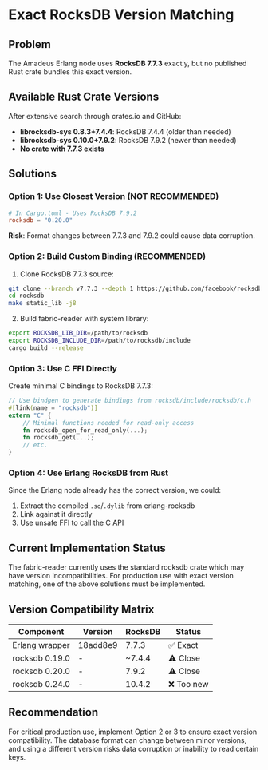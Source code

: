 # Exact RocksDB Version Matching

## Problem
The Amadeus Erlang node uses **RocksDB 7.7.3** exactly, but no published Rust crate bundles this exact version.

## Available Rust Crate Versions
After extensive search through crates.io and GitHub:
- **librocksdb-sys 0.8.3+7.4.4**: RocksDB 7.4.4 (older than needed)
- **librocksdb-sys 0.10.0+7.9.2**: RocksDB 7.9.2 (newer than needed)
- **No crate with 7.7.3 exists**

## Solutions

### Option 1: Use Closest Version (NOT RECOMMENDED)
```toml
# In Cargo.toml - Uses RocksDB 7.9.2
rocksdb = "0.20.0"  
```
**Risk**: Format changes between 7.7.3 and 7.9.2 could cause data corruption.

### Option 2: Build Custom Binding (RECOMMENDED)
1. Clone RocksDB 7.7.3 source:
```bash
git clone --branch v7.7.3 --depth 1 https://github.com/facebook/rocksdb.git
cd rocksdb
make static_lib -j8
```

2. Build fabric-reader with system library:
```bash
export ROCKSDB_LIB_DIR=/path/to/rocksdb
export ROCKSDB_INCLUDE_DIR=/path/to/rocksdb/include
cargo build --release
```

### Option 3: Use C FFI Directly
Create minimal C bindings to RocksDB 7.7.3:
```rust
// Use bindgen to generate bindings from rocksdb/include/rocksdb/c.h
#[link(name = "rocksdb")]
extern "C" {
    // Minimal functions needed for read-only access
    fn rocksdb_open_for_read_only(...);
    fn rocksdb_get(...);
    // etc.
}
```

### Option 4: Use Erlang RocksDB from Rust
Since the Erlang node already has the correct version, we could:
1. Extract the compiled `.so`/`.dylib` from erlang-rocksdb
2. Link against it directly
3. Use unsafe FFI to call the C API

## Current Implementation Status
The fabric-reader currently uses the standard rocksdb crate which may have version incompatibilities. For production use with exact version matching, one of the above solutions must be implemented.

## Version Compatibility Matrix
| Component | Version | RocksDB | Status |
|-----------|---------|---------|---------|
| Erlang wrapper | 18add8e9 | 7.7.3 | ✅ Exact |
| rocksdb 0.19.0 | - | ~7.4.4 | ⚠️ Close |
| rocksdb 0.20.0 | - | 7.9.2 | ⚠️ Close |
| rocksdb 0.24.0 | - | 10.4.2 | ❌ Too new |

## Recommendation
For critical production use, implement Option 2 or 3 to ensure exact version compatibility. The database format can change between minor versions, and using a different version risks data corruption or inability to read certain keys.